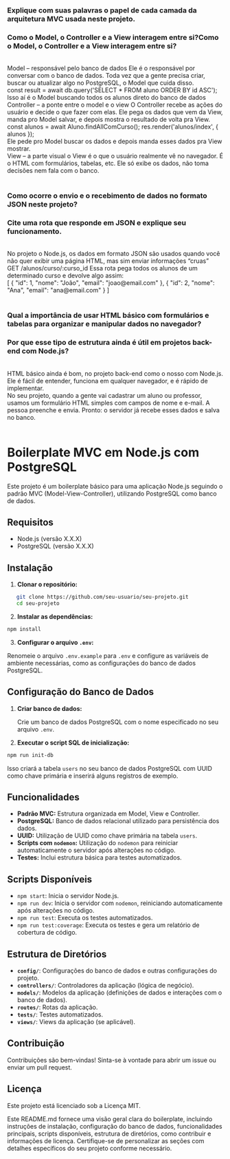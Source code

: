 
### Explique com suas palavras o papel de cada camada da arquitetura MVC usada neste projeto.
### Como o Model, o Controller e a View interagem entre si?Como o Model, o Controller e a View interagem entre si?
 
<br>
Model – responsável pelo banco de dados
Ele é o responsável por conversar com o banco de dados. Toda vez que a gente precisa criar, buscar ou atualizar algo no PostgreSQL, o Model que cuida disso.
<br>
const result = await db.query('SELECT * FROM aluno ORDER BY id ASC');
<br>
Isso aí é o Model buscando todos os alunos direto do banco de dados
<br>
Controller – a ponte entre o model e o view
O Controller recebe as ações do usuário e decide o que fazer com elas. Ele pega os dados que vem da View, manda pro Model salvar, e depois mostra o resultado de volta pra View.
<br>
const alunos = await Aluno.findAllComCurso();
res.render('alunos/index', { alunos });
<br>
Ele pede pro Model buscar os dados e depois manda esses dados pra View mostrar.
<br>
View – a parte visual
o View é o que o usuário realmente vê no navegador. É o HTML com formulários, tabelas, etc. Ele só exibe os dados, não toma decisões nem fala com o banco.

<br>
<br>

### Como ocorre o envio e o recebimento de dados no formato JSON neste projeto?
### Cite uma rota que responde em JSON e explique seu funcionamento.

<br>
No projeto o Node.js, os dados em formato JSON são usados quando você não quer exibir uma página HTML, mas sim enviar informações “cruas”
<br>
GET /alunos/curso/:curso_id
Essa rota pega todos os alunos de um determinado curso e devolve algo assim:
<br>
[
  { "id": 1, "nome": "João", "email": "joao@email.com" },
  { "id": 2, "nome": "Ana", "email": "ana@email.com" }
]


<br>
<br>

### Qual a importância de usar HTML básico com formulários e tabelas para organizar e manipular dados no navegador?
### Por que esse tipo de estrutura ainda é útil em projetos back-end com Node.js?
<br>
HTML básico ainda é bom, no projeto back-end como o nosso com Node.js. Ele é fácil de entender, funciona em qualquer navegador, e é rápido de implementar.
<br>
No seu projeto, quando a gente vai cadastrar um aluno ou professor, usamos um formulário HTML simples com campos de nome e e-mail. A pessoa preenche e envia. Pronto: o servidor já recebe esses dados e salva no banco.
<br>
<br>

# Boilerplate MVC em Node.js com PostgreSQL

Este projeto é um boilerplate básico para uma aplicação Node.js seguindo o padrão MVC (Model-View-Controller), utilizando PostgreSQL como banco de dados.

## Requisitos

- Node.js (versão X.X.X)
- PostgreSQL (versão X.X.X)

## Instalação

1. **Clonar o repositório:**

```bash
   git clone https://github.com/seu-usuario/seu-projeto.git
   cd seu-projeto
```

2. **Instalar as dependências:**
    
```bash
npm install
```
    
3. **Configurar o arquivo `.env`:**
    
Renomeie o arquivo `.env.example` para `.env` e configure as variáveis de ambiente necessárias, como as configurações do banco de dados PostgreSQL.
    

Configuração do Banco de Dados
------------------------------

1. **Criar banco de dados:**
    
    Crie um banco de dados PostgreSQL com o nome especificado no seu arquivo `.env`.
    
2. **Executar o script SQL de inicialização:**
    
```bash
npm run init-db
```
    
Isso criará a tabela `users` no seu banco de dados PostgreSQL com UUID como chave primária e inserirá alguns registros de exemplo.
    

Funcionalidades
---------------

* **Padrão MVC:** Estrutura organizada em Model, View e Controller.
* **PostgreSQL:** Banco de dados relacional utilizado para persistência dos dados.
* **UUID:** Utilização de UUID como chave primária na tabela `users`.
* **Scripts com `nodemon`:** Utilização do `nodemon` para reiniciar automaticamente o servidor após alterações no código.
* **Testes:** Inclui estrutura básica para testes automatizados.

Scripts Disponíveis
-------------------

* `npm start`: Inicia o servidor Node.js.
* `npm run dev`: Inicia o servidor com `nodemon`, reiniciando automaticamente após alterações no código.
* `npm run test`: Executa os testes automatizados.
* `npm run test:coverage`: Executa os testes e gera um relatório de cobertura de código.

Estrutura de Diretórios
-----------------------

* **`config/`**: Configurações do banco de dados e outras configurações do projeto.
* **`controllers/`**: Controladores da aplicação (lógica de negócio).
* **`models/`**: Modelos da aplicação (definições de dados e interações com o banco de dados).
* **`routes/`**: Rotas da aplicação.
* **`tests/`**: Testes automatizados.
* **`views/`**: Views da aplicação (se aplicável).

Contribuição
------------

Contribuições são bem-vindas! Sinta-se à vontade para abrir um issue ou enviar um pull request.

Licença
-------

Este projeto está licenciado sob a Licença MIT.

Este README.md fornece uma visão geral clara do boilerplate, incluindo instruções de instalação, configuração do banco de dados, funcionalidades principais, scripts disponíveis, estrutura de diretórios, como contribuir e informações de licença. Certifique-se de personalizar as seções com detalhes específicos do seu projeto conforme necessário.